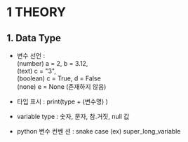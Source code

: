 # 1 THEORY
## 1. Data Type
- 변수 선언 :  <br>
              (number) a = 2, b = 3.12,<br>
              (text) c = "3", <br>
              (boolean) c = True,  d = False <br>
              (none) e = None (존재하지 않음)<br>
              
- 타입 표시 : print(type + (변수명) )
- variable type : 숫자, 문자, 참.거짓, null 값
- python 변수 컨벤 션 : snake case (ex) super_long_variable 
